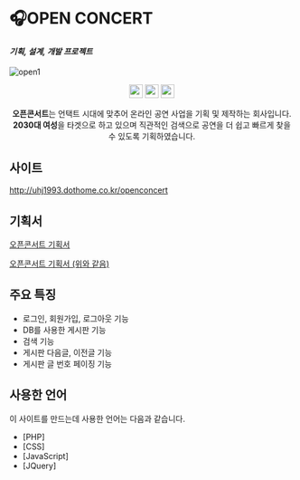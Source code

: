# 🎧OPEN CONCERT
#### _기획, 설계, 개발 프로젝트_
![open1](https://user-images.githubusercontent.com/72803184/112775942-40f25d00-9079-11eb-88c5-9ec2bd8359e0.png)


<p align="center">
  <img src="https://img.shields.io/badge/PHP-323330?style=flat-square&logo=PHP&logoColor=777BB4" height="24" />
  <img src="https://img.shields.io/badge/CSS3-323330?style=flat-square&logo=CSS3&logoColor=1572B6" height="24" />
  <img src="https://img.shields.io/badge/Javascript-323330?style=flat-square&logo=JavaScript&logoColor=f0db4f" height="24" />
</p>

<p align="center"><strong>오픈콘서트</strong>는 언택트 시대에 맞추어 온라인 공연 사업을 기획 및 제작하는 회사입니다.<br>
<strong>2030대 여성</strong>을 타겟으로 하고 있으며 직관적인 검색으로 공연을 더 쉽고 빠르게 찾을 수 있도록 기획하였습니다.</p>

## 사이트

http://uhj1993.dothome.co.kr/openconcert

## 기획서

[오픈콘서트 기획서](https://docs.google.com/presentation/d/e/2PACX-1vTbD3bpdKaryv3_hFpKWBlWJTx1jCcU8oAzXCEUJ6t481OHQOBtJYd9RgF6GvdZLe0nb4MaBhwoW-lU/pub?start=false&loop=false&delayms=3000)

[오픈콘서트 기획서 (위와 같음)](https://uhj1993.github.io/openconcert/%EC%98%A4%ED%94%88%EC%BD%98%EC%84%9C%ED%8A%B8%20%EA%B8%B0%ED%9A%8D%EC%84%9C.pdf)

## 주요 특징

- 로그인, 회원가입, 로그아웃 기능
- DB를 사용한 게시판 기능
- 검색 기능
- 게시판 다음글, 이전글 기능
- 게시판 글 번호 페이징 기능

## 사용한 언어

이 사이트를 만드는데 사용한 언어는 다음과 같습니다.

- [PHP]
- [CSS] 
- [JavaScript] 
- [JQuery]


